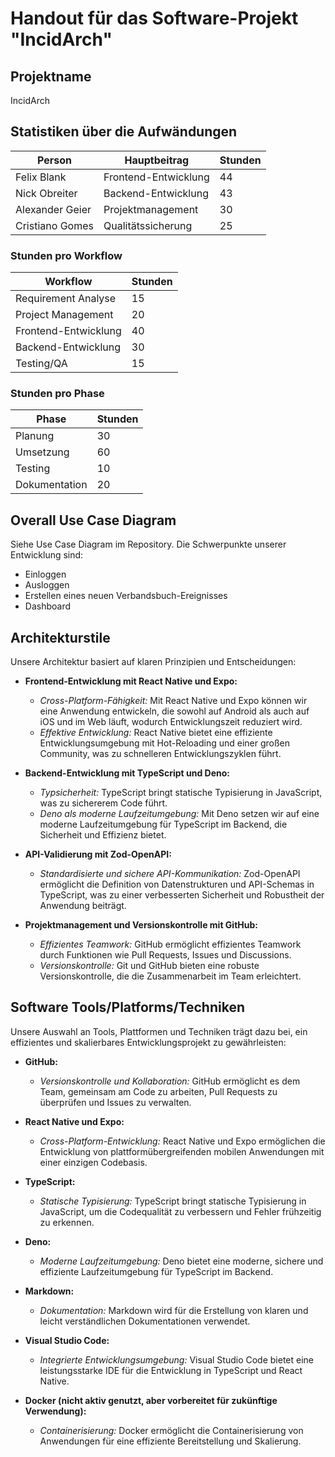 # Handout für das Software-Projekt "IncidArch"

## Projektname
IncidArch

## Statistiken über die Aufwändungen

| Person           | Hauptbeitrag         | Stunden |
|------------------|----------------------|---------|
| Felix Blank      | Frontend-Entwicklung | 44      |
| Nick Obreiter    | Backend-Entwicklung  | 43      |
| Alexander Geier  | Projektmanagement    | 30      |
| Cristiano Gomes  | Qualitätssicherung   | 25      |

### Stunden pro Workflow

| Workflow            | Stunden |
|---------------------|---------|
| Requirement Analyse | 15      |
| Project Management  | 20      |
| Frontend-Entwicklung| 40     |
| Backend-Entwicklung | 30     |
| Testing/QA          | 15     |

### Stunden pro Phase

| Phase       | Stunden |
|-------------|---------|
| Planung     | 30      |
| Umsetzung   | 60    |
| Testing     | 10     |
| Dokumentation| 20      |

## Overall Use Case Diagram
Siehe Use Case Diagram im Repository. Die Schwerpunkte unserer Entwicklung sind:
- Einloggen
- Ausloggen
- Erstellen eines neuen Verbandsbuch-Ereignisses
- Dashboard

## Architekturstile
Unsere Architektur basiert auf klaren Prinzipien und Entscheidungen:

- **Frontend-Entwicklung mit React Native und Expo:**
  - *Cross-Platform-Fähigkeit:* Mit React Native und Expo können wir eine Anwendung entwickeln, die sowohl auf Android als auch auf iOS und im Web läuft, wodurch Entwicklungszeit reduziert wird.
  - *Effektive Entwicklung:* React Native bietet eine effiziente Entwicklungsumgebung mit Hot-Reloading und einer großen Community, was zu schnelleren Entwicklungszyklen führt.

- **Backend-Entwicklung mit TypeScript und Deno:**
  - *Typsicherheit:* TypeScript bringt statische Typisierung in JavaScript, was zu sichererem Code führt.
  - *Deno als moderne Laufzeitumgebung:* Mit Deno setzen wir auf eine moderne Laufzeitumgebung für TypeScript im Backend, die Sicherheit und Effizienz bietet.

- **API-Validierung mit Zod-OpenAPI:**
  - *Standardisierte und sichere API-Kommunikation:* Zod-OpenAPI ermöglicht die Definition von Datenstrukturen und API-Schemas in TypeScript, was zu einer verbesserten Sicherheit und Robustheit der Anwendung beiträgt.

- **Projektmanagement und Versionskontrolle mit GitHub:**
  - *Effizientes Teamwork:* GitHub ermöglicht effizientes Teamwork durch Funktionen wie Pull Requests, Issues und Discussions.
  - *Versionskontrolle:* Git und GitHub bieten eine robuste Versionskontrolle, die die Zusammenarbeit im Team erleichtert.

## Software Tools/Platforms/Techniken
Unsere Auswahl an Tools, Plattformen und Techniken trägt dazu bei, ein effizientes und skalierbares Entwicklungsprojekt zu gewährleisten:

- **GitHub:**
  - *Versionskontrolle und Kollaboration:* GitHub ermöglicht es dem Team, gemeinsam am Code zu arbeiten, Pull Requests zu überprüfen und Issues zu verwalten.

- **React Native und Expo:**
  - *Cross-Platform-Entwicklung:* React Native und Expo ermöglichen die Entwicklung von plattformübergreifenden mobilen Anwendungen mit einer einzigen Codebasis.

- **TypeScript:**
  - *Statische Typisierung:* TypeScript bringt statische Typisierung in JavaScript, um die Codequalität zu verbessern und Fehler frühzeitig zu erkennen.

- **Deno:**
  - *Moderne Laufzeitumgebung:* Deno bietet eine moderne, sichere und effiziente Laufzeitumgebung für TypeScript im Backend.

- **Markdown:**
  - *Dokumentation:* Markdown wird für die Erstellung von klaren und leicht verständlichen Dokumentationen verwendet.

- **Visual Studio Code:**
  - *Integrierte Entwicklungsumgebung:* Visual Studio Code bietet eine leistungsstarke IDE für die Entwicklung in TypeScript und React Native.

- **Docker (nicht aktiv genutzt, aber vorbereitet für zukünftige Verwendung):**
  - *Containerisierung:* Docker ermöglicht die Containerisierung von Anwendungen für eine effiziente Bereitstellung und Skalierung.
